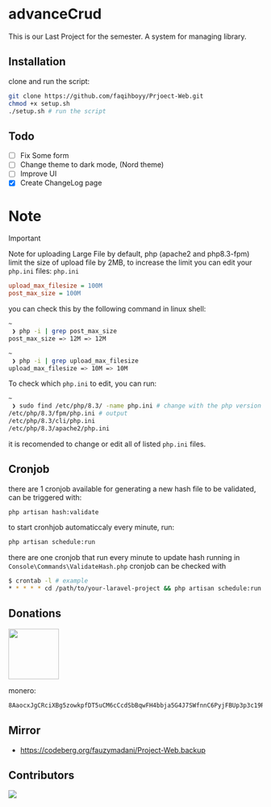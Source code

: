 # advanceCrud
This is our Last Project for the semester. A system for managing library.

## Installation
clone and run the script:
```bash
git clone https://github.com/faqihboyy/Prjoect-Web.git
chmod +x setup.sh
./setup.sh # run the script
```

## Todo
- [ ] Fix Some form
- [ ] Change theme to dark mode, (Nord theme)
- [ ] Improve UI
- [x] Create ChangeLog page

# Note
> [!IMPORTANT]
> Note for uploading Large File
by default, php (apache2 and php8.3-fpm) limit the size of upload file by 2MB, to increase the limit you can edit your `php.ini` files:
`php.ini`
```ini
upload_max_filesize = 100M
post_max_size = 100M
```
you can check this by the following command in linux shell:
```bash
~ 
 ❯ php -i | grep post_max_size
post_max_size => 12M => 12M

~ 
 ❯ php -i | grep upload_max_filesize
upload_max_filesize => 10M => 10M
```
To check which `php.ini` to edit, you can run:
```bash
~ 
 ❯ sudo find /etc/php/8.3/ -name php.ini # change with the php version you currently using
/etc/php/8.3/fpm/php.ini # output
/etc/php/8.3/cli/php.ini
/etc/php/8.3/apache2/php.ini
```
it is recomended to change or edit all of listed `php.ini` files.

## Cronjob
there are 1 cronjob available for generating a new hash file to be validated, can be triggered with: 
```bash
php artisan hash:validate
```
to start cronhjob automaticcaly every minute, run: 
```bash
php artisan schedule:run
```
there are one cronjob that run every minute to update hash running in `Console\Commands\ValidateHash.php`
cronjob can be checked with
```bash
$ crontab -l # example
* * * * * cd /path/to/your-laravel-project && php artisan schedule:run >> /dev/null 2>&1
```

## Donations 

<img height="100" src="https://res.coinpaper.com/coinpaper/f_webp,c_limit,w_3840,q_auto:good/monero_xmr_logo_d7cfda451e.png">

monero: 
```bash
8AaocxJgCRciXBg5zowkpfDT5uCM6cCcdSbBqwFH4bbja5G4J7SWfnnC6PyjFBUp3p3c19RkRNsAtiRUZ4FVjU9cAnheTNr
```

## Mirror
- https://codeberg.org/fauzymadani/Project-Web.backup

## Contributors
<a href="https://github.com/faqihboyy/Prjoect-Web/graphs/contributors">
  <img src="https://contrib.rocks/image?repo=faqihboyy/Prjoect-Web" />
</a>

